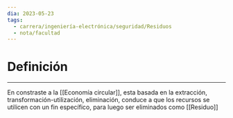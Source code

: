 ```yaml
---
dia: 2023-05-23
tags:
  - carrera/ingeniería-electrónica/seguridad/Residuos
  - nota/facultad
---
```

# Definición
---
En constraste a la [[Economía circular]], esta basada en la extracción, transformación-utilización, eliminación, conduce a que los recursos se utilicen con un fin específico, para luego ser eliminados como [[Residuo]]